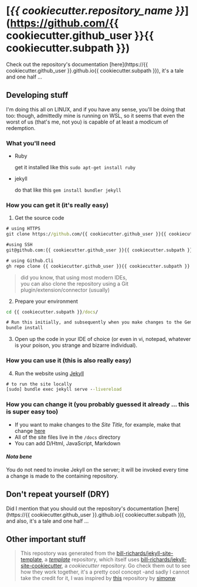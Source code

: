 # [_{{ cookiecutter.repository_name }}_](https://github.com/{{ cookiecutter.github_user }}{{ cookiecutter.subpath }})

Check out the repository's documentation [here](https://{{ cookiecutter.github_user }}.github.io{{ cookiecutter.subpath }}), it's a tale and one half ...

## Developing stuff

I'm doing this all on LINUX, and if you have any sense, you'll be doing that too: though, admittedly mine is running on WSL, so it seems that even the worst of us (that's me, not you) is capable of at least a modicum of redemption.

### What you'll need

- Ruby 

  get it installed like this `sudo apt-get install ruby`
  
- jekyll
  
  do that like this `gem install bundler jekyll`

### How you can get it (it's really easy)

1. Get the source code

```cmd
# using HTTPS
git clone https://github.com/{{ cookiecutter.github_user }}{{ cookiecutter.subpath }}
```

```cmd
#using SSH
git@github.com:{{ cookiecutter.github_user }}{{ cookiecutter.subpath }}.git
```

```cmd
# using Github.Cli
gh repo clone {{ cookiecutter.github_user }}{{ cookiecutter.subpath }}
```

   > did you know, that using most modern IDEs,<br/> 
   > you can also clone the repository using a Git plugin/extension/connector (usually)


2. Prepare your environment

```cmd
cd {{ cookiecutter.subpath }}/docs/

# Run this initially, and subsequently when you make changes to the Gemfile
bundle install
```
 3. Open up the code in your IDE of choice (or even in vi, notepad, whatever is your poison, you strange and bizarre individual).

### How you can use it (this is also really easy)

 4. Run the website using [Jekyll](https://jekyllrb.com/)

```cmd
# to run the site locally
[sudo] bundle exec jekyll serve --livereload
```

### How you can change it (you probably guessed it already ... this is super easy too)

- If you want to make changes to the _Site Title_, for example, make that change [here](docs/_config.yml)
- All of the site files live in the `/docs` directory 
- You can add D/Html, JavaScript, Markdown

#### _**Nota bene**_

You do not need to invoke Jekyll on the server; it will be invoked every time a change is made to the containing repository.

## Don't repeat yourself (DRY)

Did I mention that you should out the repository's documentation [here](https://{{ cookiecutter.github_user }}.github.io{{ cookiecutter.subpath }}), and also, it's a tale and one half ...

## Other important stuff

> This repostory was generated from the [bill-richards/jekyll-site-template](https://github.com/bill-richards/jekyll-site-template), a [_template_]((https://docs.github.com/en/github/creating-cloning-and-archiving-repositories/creating-a-repository-on-github/creating-a-repository-from-a-template)) repository, which itself uses [bill-richards/jekyll-site-cookiecutter](https://github.com/bill-richards/jekyll-site-cookiecutter), a _cookiecutter_ repository. Go check them out to see how they work together, it's a pretty cool concept -and sadly I cannot take the credit for it, I was inspired by [this](https://github.com/simonw/python-lib-template-repository) repository by [simonw](https://github.com/simonw)
